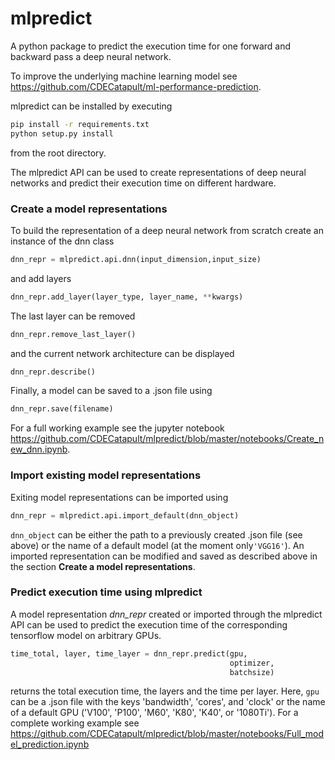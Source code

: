# mlpredict

A python package to predict the execution time for one forward and backward pass a deep neural network.

To improve the underlying machine learning model see https://github.com/CDECatapult/ml-performance-prediction.


mlpredict can be installed by executing
``` bash
pip install -r requirements.txt
python setup.py install
```
from the root directory.

The mlpredict API can be used to create representations of deep neural networks and predict their execution time on different hardware.

### Create a model representations
To build the representation of a deep neural network from scratch create an instance of the dnn class
``` python
dnn_repr = mlpredict.api.dnn(input_dimension,input_size)
```
and add layers
``` python
dnn_repr.add_layer(layer_type, layer_name, **kwargs)
```
The last layer can be removed
``` python
dnn_repr.remove_last_layer()
```
and the current network architecture can be displayed
``` python
dnn_repr.describe()
```

Finally, a model can be saved to a .json file using
``` python
dnn_repr.save(filename)
```

For a full working example see the jupyter notebook  https://github.com/CDECatapult/mlpredict/blob/master/notebooks/Create_new_dnn.ipynb.


### Import existing model representations
Exiting model representations can be imported using
```python
dnn_repr = mlpredict.api.import_default(dnn_object)
```
`dnn_object` can be either the path to a previously created .json file (see above) or the name of a default model (at the moment only`'VGG16'`). An imported representation can be modified and saved as described above in the section **Create a model representations**.


### Predict execution time using mlpredict
A model representation *dnn_repr* created or imported through the mlpredict API can be used to predict the execution time of the corresponding tensorflow model on arbitrary GPUs.

```python
time_total, layer, time_layer = dnn_repr.predict(gpu,
                                                 optimizer,
                                                 batchsize)
```
returns the total execution time, the layers and the time per layer. Here, `gpu` can be a .json file with the keys 'bandwidth', 'cores', and 'clock' or the name of a default GPU ('V100', 'P100', 'M60', 'K80', 'K40', or '1080Ti'). For a complete working example see https://github.com/CDECatapult/mlpredict/blob/master/notebooks/Full_model_prediction.ipynb
